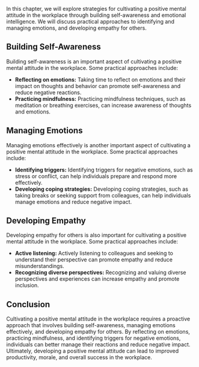 
In this chapter, we will explore strategies for cultivating a positive mental attitude in the workplace through building self-awareness and emotional intelligence. We will discuss practical approaches to identifying and managing emotions, and developing empathy for others.

Building Self-Awareness
-----------------------

Building self-awareness is an important aspect of cultivating a positive mental attitude in the workplace. Some practical approaches include:

* **Reflecting on emotions:** Taking time to reflect on emotions and their impact on thoughts and behavior can promote self-awareness and reduce negative reactions.
* **Practicing mindfulness:** Practicing mindfulness techniques, such as meditation or breathing exercises, can increase awareness of thoughts and emotions.

Managing Emotions
-----------------

Managing emotions effectively is another important aspect of cultivating a positive mental attitude in the workplace. Some practical approaches include:

* **Identifying triggers:** Identifying triggers for negative emotions, such as stress or conflict, can help individuals prepare and respond more effectively.
* **Developing coping strategies:** Developing coping strategies, such as taking breaks or seeking support from colleagues, can help individuals manage emotions and reduce negative impact.

Developing Empathy
------------------

Developing empathy for others is also important for cultivating a positive mental attitude in the workplace. Some practical approaches include:

* **Active listening:** Actively listening to colleagues and seeking to understand their perspective can promote empathy and reduce misunderstandings.
* **Recognizing diverse perspectives:** Recognizing and valuing diverse perspectives and experiences can increase empathy and promote inclusion.

Conclusion
----------

Cultivating a positive mental attitude in the workplace requires a proactive approach that involves building self-awareness, managing emotions effectively, and developing empathy for others. By reflecting on emotions, practicing mindfulness, and identifying triggers for negative emotions, individuals can better manage their reactions and reduce negative impact. Ultimately, developing a positive mental attitude can lead to improved productivity, morale, and overall success in the workplace.
